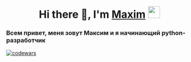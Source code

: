 <h1 align="center">Hi there 👋, I'm <a href="https://github.com/MaxTor2001/" target="_blank">Maxim</a> 
<img src="https://github.com/blackcater/blackcater/raw/main/images/Hi.gif" height="32"/></h1>
<h3 align="left">Всем привет, меня зовут Максим и я начинающий python-разработчик</h3>

[![codewars](https://www.codewars.com/users/Max200189/badges/large)](https://www.codewars.com/users/Max200189)   

<!--
**MaxTor2001/MaxTor2001** is a ✨ _special_ ✨ repository because its `README.md` (this file) appears on your GitHub profile.

Here are some ideas to get you started:

- 🔭 I’m currently working on ...
- 🌱 I’m currently learning ...
- 👯 I’m looking to collaborate on ...
- 🤔 I’m looking for help with ...
- 💬 Ask me about ...
- 📫 How to reach me: ...
- 😄 Pronouns: ...
- ⚡ Fun fact: ...
-->

